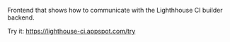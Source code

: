 Frontend that shows how to communicate with the Lighthhouse CI builder backend.

Try it: https://lighthouse-ci.appspot.com/try
